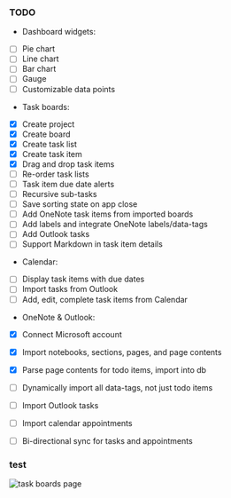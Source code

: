 ### TODO
- Dashboard widgets: 
 - [ ] Pie chart
 - [ ] Line chart
 - [ ] Bar chart
 - [ ] Gauge
 - [ ] Customizable data points
- Task boards: 
 - [x] Create project
 - [x] Create board 
 - [x] Create task list
 - [x] Create task item
 - [x] Drag and drop task items
 - [ ] Re-order task lists
 - [ ] Task item due date alerts
 - [ ] Recursive sub-tasks
 - [ ] Save sorting state on app close
 - [ ] Add OneNote task items from imported boards
 - [ ] Add labels and integrate OneNote labels/data-tags
 - [ ] Add Outlook tasks 
 - [ ] Support Markdown in task item details
- Calendar: 
 - [ ] Display task items with due dates
 - [ ] Import tasks from Outlook
 - [ ] Add, edit, complete task items from Calendar
- OneNote & Outlook:
 - [x] Connect Microsoft account
 - [x] Import notebooks, sections, pages, and page contents
 - [x] Parse page contents for todo items, import into db
 - [ ] Dynamically import all data-tags, not just todo items
 - [ ] Import Outlook tasks
 - [ ] Import calendar appointments
 - [ ] Bi-directional sync for tasks and appointments



 ### test
 ![task boards page](http://i.imgur.com/BEXMKFz.png)